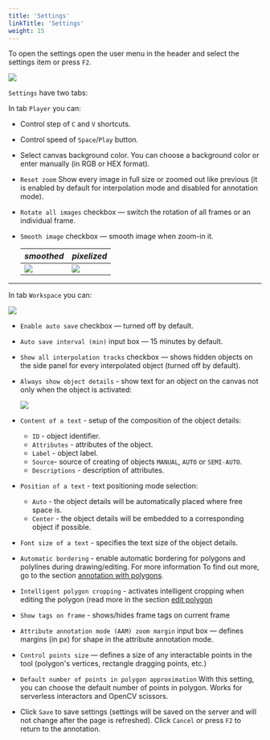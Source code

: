 ```yaml
---
title: 'Settings'
linkTitle: 'Settings'
weight: 15
---
```

To open the settings open the user menu in the header and select the settings item or press `F2`.

![](/images/image067.jpg)

`Settings` have two tabs:

In tab `Player` you can:

- Control step of `C` and `V` shortcuts.
- Control speed of `Space`/`Play` button.
- Select canvas background color. You can choose a background color or enter manually (in RGB or HEX format).
- `Reset zoom` Show every image in full size or zoomed out like previous
  (it is enabled by default for interpolation mode and disabled for annotation mode).
- `Rotate all images` checkbox — switch the rotation of all frames or an individual frame.
- `Smooth image` checkbox — smooth image when zoom-in it.

  |        _smoothed_         |        _pixelized_         |
  |---------------------------|----------------------------|
  | ![](/images/smoothed.jpg) | ![](/images/pixelized.jpg) |

---

In tab `Workspace` you can:

![](/images/image155.jpg)

- `Enable auto save` checkbox — turned off by default.
- `Auto save interval (min)` input box — 15 minutes by default.
- `Show all interpolation tracks` checkbox — shows hidden objects on the
  side panel for every interpolated object (turned off by default).
- `Always show object details` - show text for an object on the canvas not only when the object is activated:

  ![](/images/image152_detrac.jpg)

- `Content of a text` - setup of the composition of the object details:
  - `ID` - object identifier.
  - `Attributes` - attributes of the object.
  - `Label` - object label.
  - `Source`- source of creating of objects `MANUAL`, `AUTO` or `SEMI-AUTO`.
  - `Descriptions` - description of attributes.

- `Position of a text` - text positioning mode selection:
  - `Auto` - the object details will be automatically placed where free space is.
  - `Center` - the object details will be embedded to a corresponding object if possible.

- `Font size of a text` - specifies the text size of the object details.

- `Automatic bordering` - enable automatic bordering for polygons and polylines during drawing/editing.
  For more information To find out more, go to the section [annotation with polygons](/docs/manual/advanced/annotation-with-polygons/).

- `Intelligent polygon cropping` - activates intelligent cropping when editing the polygon (read more in the section [edit polygon](/docs/manual/advanced/annotation-with-polygons/edit-polygon/)

- `Show tags on frame` - shows/hides frame tags on current frame

- `Attribute annotation mode (AAM) zoom margin` input box — defines margins (in px)
  for shape in the attribute annotation mode.

- `Control points size` — defines a size of any interactable points in the tool
(polygon's vertices, rectangle dragging points, etc.)

- `Default number of points in polygon approximation`
  With this setting, you can choose the default number of points in polygon.
  Works for serverless interactors and OpenCV scissors.

- Click `Save` to save settings (settings will be saved on the server and will not change after the page is refreshed).
  Click `Cancel` or press `F2` to return to the annotation.

